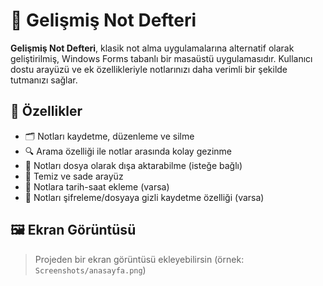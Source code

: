 # 📝 Gelişmiş Not Defteri

**Gelişmiş Not Defteri**, klasik not alma uygulamalarına alternatif olarak geliştirilmiş, Windows Forms tabanlı bir masaüstü uygulamasıdır. Kullanıcı dostu arayüzü ve ek özellikleriyle notlarınızı daha verimli bir şekilde tutmanızı sağlar.

## 🚀 Özellikler

- 🗂️ Notları kaydetme, düzenleme ve silme
- 🔍 Arama özelliği ile notlar arasında kolay gezinme
- 💾 Notları dosya olarak dışa aktarabilme (isteğe bağlı)
- 🎨 Temiz ve sade arayüz
- 📅 Notlara tarih-saat ekleme (varsa)
- 🔐 Notları şifreleme/dosyaya gizli kaydetme özelliği (varsa)

## 🖼️ Ekran Görüntüsü

> Projeden bir ekran görüntüsü ekleyebilirsin (örnek: `Screenshots/anasayfa.png`)

